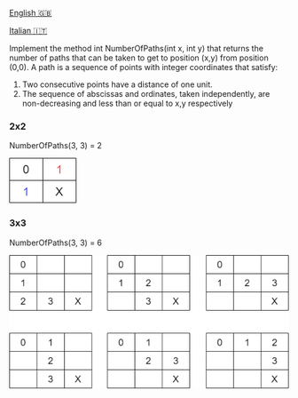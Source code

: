 
[English 🇬🇧](README.md) 

[Italian 🇮🇹 ](README.it.md)

Implement the method int NumberOfPaths(int x, int y) that returns the number of paths
that can be taken to get to position (x,y) from position (0,0). A path is a sequence of points with integer coordinates that satisfy:

1. Two consecutive points have a distance of one unit.
2. The sequence of abscissas and ordinates, taken independently, are non-decreasing and less than or equal to x,y respectively

### 2x2 
NumberOfPaths(3, 3) = 2

![2x2](https://github.com/jitware/ProgrammingExercises/blob/main/exercises/recursion/numberOfPaths/2x2.png)

### 3x3
NumberOfPaths(3, 3) = 6

![3x3](https://github.com/jitware/ProgrammingExercises/blob/main/exercises/recursion/numberOfPaths/3x3.png)
